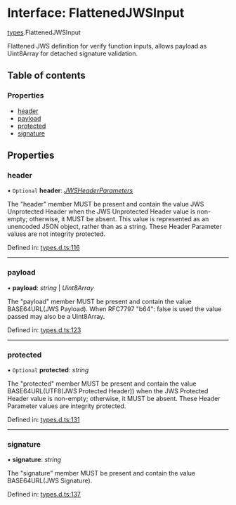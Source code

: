 # Interface: FlattenedJWSInput

[types](../modules/types.md).FlattenedJWSInput

Flattened JWS definition for verify function inputs, allows payload as
Uint8Array for detached signature validation.

## Table of contents

### Properties

- [header](types.flattenedjwsinput.md#header)
- [payload](types.flattenedjwsinput.md#payload)
- [protected](types.flattenedjwsinput.md#protected)
- [signature](types.flattenedjwsinput.md#signature)

## Properties

### header

• `Optional` **header**: [*JWSHeaderParameters*](types.jwsheaderparameters.md)

The "header" member MUST be present and contain the value JWS
Unprotected Header when the JWS Unprotected Header value is non-
empty; otherwise, it MUST be absent.  This value is represented as
an unencoded JSON object, rather than as a string.  These Header
Parameter values are not integrity protected.

Defined in: [types.d.ts:116](https://github.com/panva/jose/blob/v3.11.2/src/types.d.ts#L116)

___

### payload

• **payload**: *string* \| *Uint8Array*

The "payload" member MUST be present and contain the value
BASE64URL(JWS Payload). When RFC7797 "b64": false is used
the value passed may also be a Uint8Array.

Defined in: [types.d.ts:123](https://github.com/panva/jose/blob/v3.11.2/src/types.d.ts#L123)

___

### protected

• `Optional` **protected**: *string*

The "protected" member MUST be present and contain the value
BASE64URL(UTF8(JWS Protected Header)) when the JWS Protected
Header value is non-empty; otherwise, it MUST be absent.  These
Header Parameter values are integrity protected.

Defined in: [types.d.ts:131](https://github.com/panva/jose/blob/v3.11.2/src/types.d.ts#L131)

___

### signature

• **signature**: *string*

The "signature" member MUST be present and contain the value
BASE64URL(JWS Signature).

Defined in: [types.d.ts:137](https://github.com/panva/jose/blob/v3.11.2/src/types.d.ts#L137)
